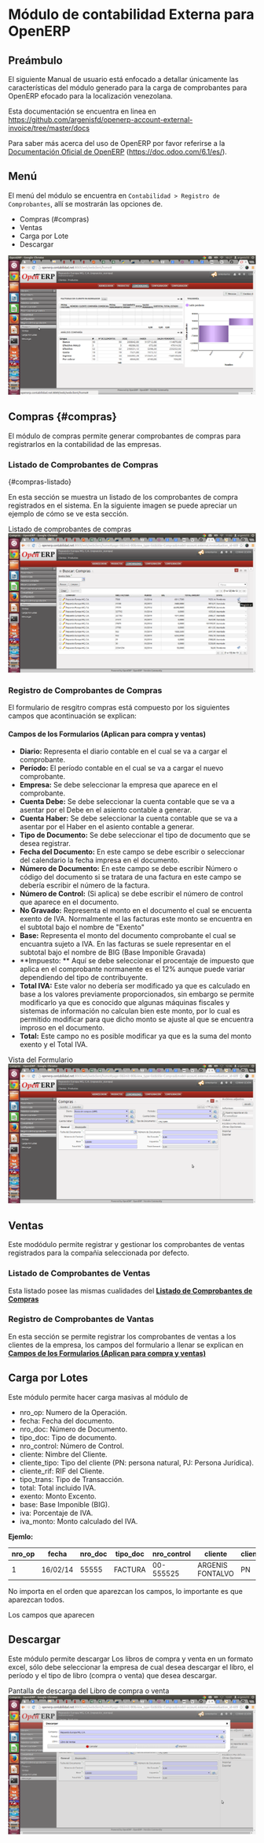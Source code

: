 Módulo de contabilidad Externa para OpenERP
===========================================

Preámbulo
---------

El siguiente Manual de usuario está enfocado a detallar únicamente las características del módulo generado para la carga de comprobantes para OpenERP efocado para la localización venezolana.

Esta documentación se encuentra en linea en <https://github.com/argenisfd/openerp-account-external-invoice/tree/master/docs>

Para saber más acerca del uso de OpenERP por favor referirse a la [Documentación Oficial de OpenERP][1] (https://doc.odoo.com/6.1/es/). 


Menú
------------------------

El menú del módulo se encuentra en `Contabilidad > Registro de Comprobantes`, allí se mostrarán las opciones de.

* Compras (#compras)
* Ventas 
* Carga por Lote
* Descargar

![Menú del Módulo](./docs-assets/menu.png)

Compras {#compras}
--------


El módulo de compras permite generar comprobantes de compras para registrarlos en la contabilidad de las empresas.


### Listado de Comprobantes de Compras
{#compras-listado}

En esta sección se muestra un listado de los comprobantes de compra registrados en el sistema. En la siguiente imagen se puede apreciar un ejemplo de cómo se ve esta sección.

Listado de comprobantes de compras
![Listado de Comprobantes de Compras](./docs-assets/compras-listado.png)

### Registro de Comprobantes de Compras

El formulario de resgitro compras está compuesto por los siguientes campos que acontinuación se explican:

#### Campos de los Formularios (Aplican para compra y ventas) 


* **Diario:** Representa el diario contable  en el cual se va a cargar el comprobante.
* **Período:** El período contable en el cual se va a cargar el nuevo comprobante.
* **Empresa:** Se debe seleccionar la empresa que aparece en el comprobante.
* **Cuenta Debe:** Se debe seleccionar la cuenta contable que se va a asentar por el Debe en el asiento contable a generar.
* **Cuenta Haber:** Se debe seleccionar la cuenta contable que se va a asentar por el Haber en el asiento contable a generar.
* **Tipo de Documento:** Se debe seleccionar el tipo de documento que se desea registrar.
* **Fecha del Documento:** En este campo se debe escribir o seleccionar del calendario la fecha impresa en el documento.
* **Número de Documento:** En este campo se debe escribir Número o código del documento si se tratara de una factura en este campo se debería escribir el número de la factura.
* **Número de Control:** (Si aplica) se debe escribir el número de control que aparece en el documento.
* **No Gravado:** Representa el monto en el documento el cual se encuenta exento de IVA. Normalmente el las facturas este monto se encuentra en el subtotal bajo el nombre de "Exento"
* **Base:** Representa el monto del documento comprobante el cual se encuantra sujeto a IVA. En las facturas se suele representar en el subtotal bajo el nombre de BIG (Base Imponible Gravada) 
* **Impuesto: ** Aquí se debe seleccionar el procentaje de impuesto que aplica en el comprobante normanente es el 12% aunque puede variar dependiendo del tipo de contribuyente.
* **Total IVA:** Este valor no debería ser modificado ya que es calculado en base a los valores previamente proporcionados, sin embargo se permite modificarlo ya que es conocido que algunas máquinas fiscales y sistemas de información no calculan bien este monto, por lo cual es permitido modificar para que dicho monto se ajuste al que se encuentra improso en el documento.
* **Total:** Este campo no es posible modificar ya que es la suma del monto exento y el Total IVA.

Vista del Formulario ![Formulario](./docs-assets/compras-formulario.png)


Ventas
------

Este modódulo permite registrar y gestionar los comprobantes de ventas registrados para la compañia seleccionada por defecto.


### Listado de Comprobantes de Ventas

Esta listado posee las mismas cualidades del [**Listado de Comprobantes de Compras**](#compras-listado)

### Registro de Comprobantes de Vantas

En esta sección se permite registrar los comprobantes de ventas a los clientes de la empresa, los campos del formulario a llenar se explican en [**Campos de los Formularios (Aplican para compra y ventas)**][formulario]


Carga por Lotes
---------------

Este módulo permite hacer carga masivas al módulo de 

* nro_op: Numero de la Operación.
* fecha: Fecha del documento.
* nro_doc: Número de Documento.
* tipo_doc: Tipo de documento.
* nro_control: Número de Control.
* cliente: Nimbre del Cliente.
* cliente_tipo: Tipo del cliente (PN: persona natural, PJ: Persona Jurídica).
* cliente_rif: RIF del Cliente.
* tipo_trans: Tipo de Transacción.
* total: Total incluido IVA.
* exento: Monto Excento.
* base: Base Imponible (BIG).
* iva: Porcentaje de IVA.
* iva_monto: Monto calculado del IVA.

**Ejemlo:**

| nro_op | fecha    | nro_doc | tipo_doc | nro_control | cliente          | cliente_tipo | cliente_rif | tipo_trans   | total | exento | base | iva | iva_monto |
| ------ | -------- | ------- | -------- | ----------- | ---------------- | ------------ | ----------- | ------------ | ----- | ------ | ---- | --- | --------- |
| 1      | 16/02/14 | 55555   | FACTURA  | 00-555525   | ARGENIS FONTALVO | PN           |  V194680976 | 01-REG	      | 5000  | 500    |  0   | 12  | 0         |

No importa en el orden que aparezcan los campos, lo importante es que aparezcan todos.

Los campos que aparecen 


Descargar
----------
Este módulo permite descargar Los libros de compra y venta en un formato excel, sólo debe seleccionar la empresa de cual desea descargar el libro, el período y el tipo de libro (compra o venta) que desea descargar.

Pantalla de descarga del Libro de compra o venta
![Descarga](./docs-assets/descargas.png)




[1]: http://https://doc.odoo.com/6.1/es/  
[formulario]: #campos-de-los-formularios-aplican-para-compra-y-ventas-formulario